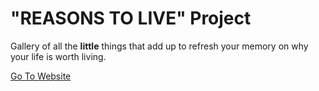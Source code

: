 # "REASONS TO LIVE" Project

Gallery of all the **little** things that add up to refresh your memory on why your life is worth living.

[Go To Website](https://reasonstolive.com)
